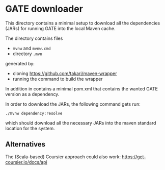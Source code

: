 # GATE downloader

This directory contains a minimal setup to download all the dependencies
(JARs) for running GATE into the local Maven cache. 

The directory contains files

* `mvnw` and `mvnw.cmd` 
* directory `.mvn`

generated by:

* cloning https://github.com/takari/maven-wrapper
* running the command to build the wrapper 

In addition in contains a minimal pom.xml that contains the 
wanted GATE version as a dependency. 

In order to download the JARs, the following command 
gets run:

`./mvnw dependency:resolve`

which should download all the necessary JARs into the maven standard location for the system. 

## Alternatives

The (Scala-based) Coursier approach could also work: https://get-coursier.io/docs/api
